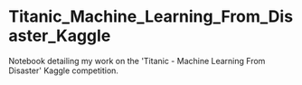 # Titanic_Machine_Learning_From_Disaster_Kaggle
Notebook detailing my work on the 'Titanic - Machine Learning From Disaster' Kaggle competition.
